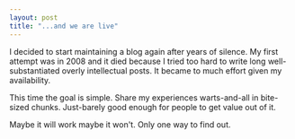 ```yaml
---
layout: post
title: "...and we are live"
---
```


I decided to start maintaining a blog again after years of silence. My first attempt was in 2008 and it died because I tried too hard to write long well-substantiated overly intellectual posts. It became to much effort given my availability.

This time the goal is simple. Share my experiences warts-and-all in bite-sized chunks. Just-barely good enough for people to get value out of it.

Maybe it will work maybe it won't. Only one way to find out.

<!--kg-card-end: markdown-->